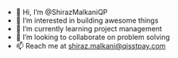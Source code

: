 - 👋 Hi, I’m @ShirazMalkaniQP
- 👀 I’m interested in building awesome things
- 🌱 I’m currently learning project management
- 💞️ I’m looking to collaborate on problem solving
- 📫 Reach me at shiraz.malkani@qisstpay.com

<!---
ShirazMalkaniQP/ShirazMalkaniQP is a ✨ special ✨ repository because its `README.md` (this file) appears on your GitHub profile.
You can click the Preview link to take a look at your changes.
--->
